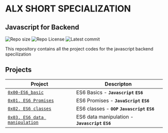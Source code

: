 # ALX SHORT SPECIALIZATION

## Javascript for Backend
![Repo size](https://img.shields.io/github/repo-size/sangaryousmane/alx-backend-javascript)
![Repo License](https://img.shields.io/github/license/sangaryousmane/alx-backend-javascript.svg)
![Latest commit](https://img.shields.io/github/last-commit/sangaryousmane/alx-backend-javascript/master?style=round-square)

This repository contains all the project codes for the javascript backend specilization

## Projects

| Project | Descripton |
| ------- | ---------- |
| [`0x00-ES6_basic`](./0x00-ES6_basic/) | ES6 Basics - **`Javascript`** **`ES6`** |
| [`0x01. ES6 Promises`](./0x01-ES6_promise/) | ES6 Promises - **`JavaScript`** **`ES6`** |
| [`0x02. ES6 classes`](./0x02-ES6_classes/) | ES6 classes - **`OOP`** **`Javascript`** **`ES6`** |
| [`0x03. ES6 data manipulation`](./0x03-ES6_data_manipulation/) | ES6 data manipulation - **`Javascript`** **`ES6`** |
